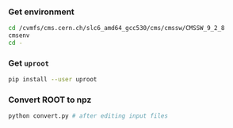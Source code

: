 

### Get environment

```bash
cd /cvmfs/cms.cern.ch/slc6_amd64_gcc530/cms/cmssw/CMSSW_9_2_8
cmsenv
cd -
```

### Get `uproot`
```bash
pip install --user uproot
```


### Convert ROOT to npz
```bash
python convert.py # after editing input files
```
